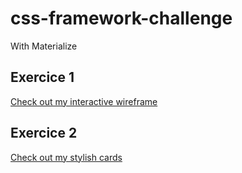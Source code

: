 # css-framework-challenge
With Materialize


## Exercice 1
<a href="https://framework-challenge-materialize.netlify.app/">Check out my interactive wireframe</a>

## Exercice 2
<a href="https://cards-style.netlify.app/">Check out my stylish cards</a>

